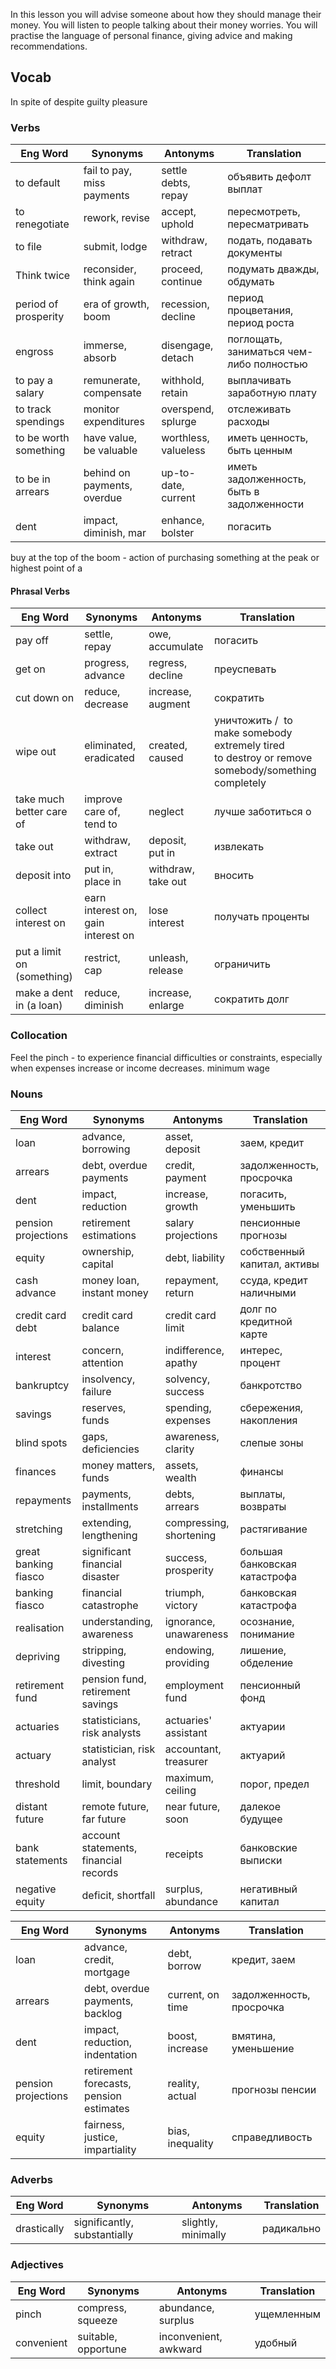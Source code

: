 
In this lesson you will advise someone about how they should manage their money. You will listen to people talking about their money worries. You will practise the language of personal finance, giving advice and making recommendations.


## Vocab

In spite of
despite
guilty pleasure


### Verbs


| Eng Word              | Synonyms                    | Antonyms             | Translation                               |
| --------------------- | --------------------------- | -------------------- | ----------------------------------------- |
| to default            | fail to pay, miss payments  | settle debts, repay  | объявить дефолт выплат                    |
| to renegotiate        | rework, revise              | accept, uphold       | пересмотреть, пересматривать              |
| to file               | submit, lodge               | withdraw, retract    | подать, подавать документы                |
| Think twice           | reconsider, think again     | proceed, continue    | подумать дважды, обдумать                 |
| period of prosperity  | era of growth, boom         | recession, decline   | период процветания, период роста          |
| engross               | immerse, absorb             | disengage, detach    | поглощать, заниматься чем-либо полностью  |
| to pay a salary       | remunerate, compensate      | withhold, retain     | выплачивать заработную плату              |
| to track spendings    | monitor expenditures        | overspend, splurge   | отслеживать расходы                       |
| to be worth something | have value, be valuable     | worthless, valueless | иметь ценность, быть ценным               |
| to be in arrears      | behind on payments, overdue | up-to-date, current  | иметь задолженность, быть в задолженности |
| dent                  | impact, diminish, mar       | enhance, bolster     | погасить                                  |
buy at the top of the boom - action of purchasing something at the peak or highest point of a 

#### Phrasal Verbs

| Eng Word                   | Synonyms                           | Antonyms           | Translation                                                                                          |
| -------------------------- | ---------------------------------- | ------------------ | ---------------------------------------------------------------------------------------------------- |
| pay off                    | settle, repay                      | owe, accumulate    | погасить                                                                                             |
| get on                     | progress, advance                  | regress, decline   | преуспевать                                                                                          |
| cut down on                | reduce, decrease                   | increase, augment  | сократить                                                                                            |
| wipe out                   | eliminated, eradicated             | created, caused    | уничтожить /  to make somebody extremely tired<br>to destroy or remove somebody/something completely |
| take much better care of   | improve care of, tend to           | neglect            | лучше заботиться о                                                                                   |
| take out                   | withdraw, extract                  | deposit, put in    | извлекать                                                                                            |
| deposit into               | put in, place in                   | withdraw, take out | вносить                                                                                              |
| collect interest on        | earn interest on, gain interest on | lose interest      | получать проценты                                                                                    |
| put a limit on (something) | restrict, cap                      | unleash, release   | ограничить                                                                                           |
| make a dent in (a loan)    | reduce, diminish                   | increase, enlarge  | сократить долг                                                                                       |

### Collocation

Feel the pinch - to experience financial difficulties or constraints, especially when expenses increase or income decreases.
minimum wage
### Nouns

| Eng Word             | Synonyms                              | Antonyms                | Translation                   |
| -------------------- | ------------------------------------- | ----------------------- | ----------------------------- |
| loan                 | advance, borrowing                    | asset, deposit          | заем, кредит                  |
| arrears              | debt, overdue payments                | credit, payment         | задолженность, просрочка      |
| dent                 | impact, reduction                     | increase, growth        | погасить, уменьшить           |
| pension projections  | retirement estimations                | salary projections      | пенсионные прогнозы           |
| equity               | ownership, capital                    | debt, liability         | собственный капитал, активы   |
| cash advance         | money loan, instant money             | repayment, return       | ссуда, кредит наличными       |
| credit card debt     | credit card balance                   | credit card limit       | долг по кредитной карте       |
| interest             | concern, attention                    | indifference, apathy    | интерес, процент              |
| bankruptcy           | insolvency, failure                   | solvency, success       | банкротство                   |
| savings              | reserves, funds                       | spending, expenses      | сбережения, накопления        |
| blind spots          | gaps, deficiencies                    | awareness, clarity      | слепые зоны                   |
| finances             | money matters, funds                  | assets, wealth          | финансы                       |
| repayments           | payments, installments                | debts, arrears          | выплаты, возвраты             |
| stretching           | extending, lengthening                | compressing, shortening | растягивание                  |
| great banking fiasco | significant financial disaster        | success, prosperity     | большая банковская катастрофа |
| banking fiasco       | financial catastrophe                 | triumph, victory        | банковская катастрофа         |
| realisation          | understanding, awareness              | ignorance, unawareness  | осознание, понимание          |
| depriving            | stripping, divesting                  | endowing, providing     | лишение, обделение            |
| retirement fund      | pension fund, retirement savings      | employment fund         | пенсионный фонд               |
| actuaries            | statisticians, risk analysts          | actuaries' assistant    | актуарии                      |
| actuary              | statistician, risk analyst            | accountant, treasurer   | актуарий                      |
| threshold            | limit, boundary                       | maximum, ceiling        | порог, предел                 |
| distant future       | remote future, far future             | near future, soon       | далекое будущее               |
| bank statements      | account statements, financial records | receipts                | банковские выписки            |
| negative equity      | deficit, shortfall                    | surplus, abundance      | негативный капитал            |


| Eng Word            | Synonyms                                | Antonyms         | Translation              |
| ------------------- | --------------------------------------- | ---------------- | ------------------------ |
| loan                | advance, credit, mortgage               | debt, borrow     | кредит, заем             |
| arrears             | debt, overdue payments, backlog         | current, on time | задолженность, просрочка |
| dent                | impact, reduction, indentation          | boost, increase  | вмятина, уменьшение      |
| pension projections | retirement forecasts, pension estimates | reality, actual  | прогнозы пенсии          |
| equity              | fairness, justice, impartiality         | bias, inequality | справедливость           |
### Adverbs

| Eng Word    | Synonyms                     | Antonyms            | Translation |
| ----------- | ---------------------------- | ------------------- | ----------- |
| drastically | significantly, substantially | slightly, minimally | радикально  |

### Adjectives

| Eng Word   | Synonyms            | Antonyms              | Translation |
| ---------- | ------------------- | --------------------- | ----------- |
| pinch      | compress, squeeze   | abundance, surplus    | ущемленным  |
| convenient | suitable, opportune | inconvenient, awkward | удобный     |
